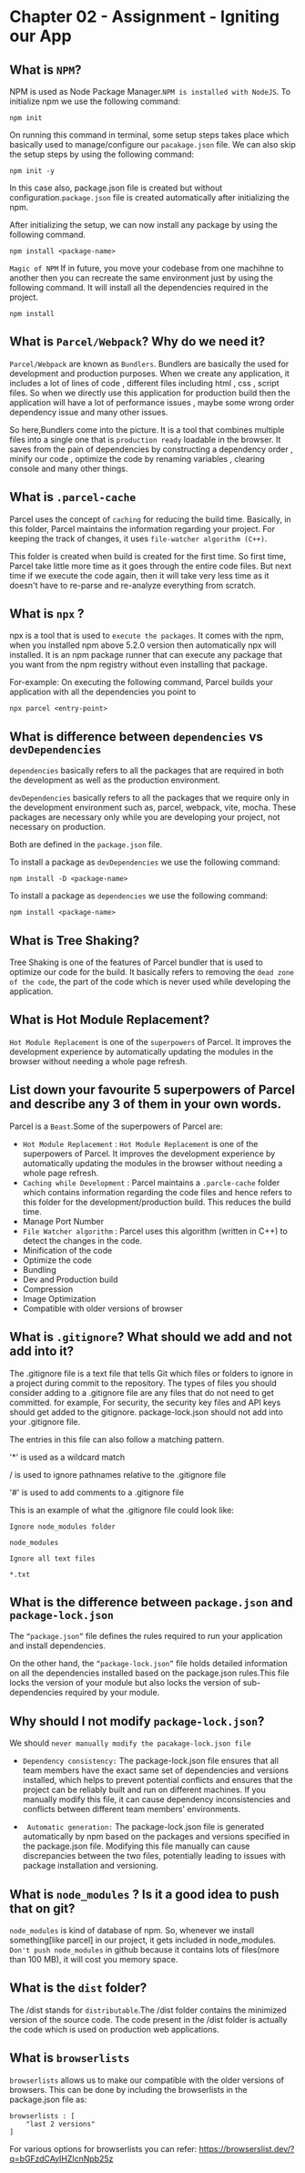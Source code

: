 # Chapter 02 - Assignment - Igniting our App

## What is `NPM`?
NPM is used as Node Package Manager.`NPM is installed with NodeJS`.
To initialize npm we use the following command:

```
npm init
```

On running this command in terminal, some setup steps takes place which basically used to manage/configure our `pacakage.json` file.
We can also skip the setup steps by using the following command:

```
npm init -y
```
In this case also, package.json file is created but without configuration.`package.json` file is created automatically after initializing the npm.

After initializing the setup, we can now install any package by using the following command.
```
npm install <package-name> 
```


`Magic of NPM` If in future, you move your codebase from one machihne to another  then you can recreate the same environment just by using the following command. It will install all the dependencies required in the project.

```
npm install
```

## What is `Parcel/Webpack`? Why do we need it?

`Parcel/Webpack` are known as `Bundlers`. Bundlers are basically the used for development and production purposes. When we create any application, it includes a lot of lines of code , different files including html , css , script files. So when we directly use this application for production build then the application will have a lot of performance issues , maybe some wrong order dependency issue and many other issues.

So here,Bundlers come into the picture. It is a tool that combines multiple files into a single one that is `production ready` loadable in the browser. It saves from the pain of dependencies by constructing a dependency order , minify our code , optimize the code by renaming variables , clearing console and many other things.  

## What is `.parcel-cache`
Parcel uses the concept of `caching` for reducing the build time. Basically, in this folder, Parcel maintains the information regarding your project. For keeping the track of changes, it uses `file-watcher algorithm (C++)`. 

This folder is created when build is created for the first time. So first time, Parcel take little more time as it goes through the entire code files. But next time if we execute the code again, then it will take very less time as  it doesn't have to re-parse and re-analyze everything from scratch. 

## What is `npx` ?
npx is a tool that is used to `execute the packages`. It comes with the npm, when you installed npm above 5.2.0 version then automatically npx will installed. It is an npm package runner that can execute any package that you want from the npm registry without even installing that package.

For-example: On executing the following command, Parcel builds your application with all the dependencies you point to

```
npx parcel <entry-point> 
```
## What is difference between `dependencies` vs `devDependencies`
`dependencies` basically refers to all the packages that are required in both the development as well as the production environment.

`devDependencies` basically refers to all the packages that we require only in the development environment such as, parcel, webpack, vite, mocha. These packages are necessary only while you are developing your project, not necessary on production.

Both are defined in the `package.json` file.

To install a package as `devDependencies` we use the following command:
```
npm install -D <package-name>
```
To install a package as `dependencies` we use the following command:
```
npm install <package-name>
```
## What is Tree Shaking?

Tree Shaking is one of the features of Parcel bundler that is used to optimize our code for the build. It basically refers to removing the `dead zone of the code`, the part of the code which is never used while developing the application.

## What is Hot Module Replacement?

`Hot Module Replacement` is one of the `superpowers` of Parcel. It improves the development experience by automatically updating the modules in the browser without needing a whole page refresh.

## List down your favourite 5 superpowers of Parcel and describe any 3 of them in your own words.

Parcel is a `Beast`.Some of the superpowers of Parcel are:
- `Hot Module Replacement`  : `Hot Module Replacement` is one of the superpowers of Parcel. It improves the development experience by automatically updating the modules in the browser without needing a whole page refresh.
- `Caching while Development` :  Parcel maintains a `.parcle-cache` folder which contains information regarding the code files and hence refers to this folder for the development/production build. This reduces the build time.
- Manage Port Number
- `File Watcher algorithm`  : Parcel uses this algorithm (written in C++) to detect the changes in the code.  
- Minification of the code 
- Optimize the code 
- Bundling
- Dev and Production build
- Compression
- Image Optimization
- Compatible with older versions of browser

## What is `.gitignore`? What should we add and not add into it?
The .gitignore file is a text file that tells Git which files or folders to ignore in a project during commit to the repository. The types of files you should consider adding to a .gitignore file are any files that do not need to get committed. for example, For security, the security key files and API keys should get added to the gitignore. package-lock.json should not add into your .gitignore file.

The entries in this file can also follow a matching pattern.

'*' is used as a wildcard match

/ is used to ignore pathnames relative to the .gitignore file

'#' is used to add comments to a .gitignore file

This is an example of what the .gitignore file could look like:

```
Ignore node_modules folder

node_modules

Ignore all text files

*.txt
```

## What is the difference between `package.json` and `package-lock.json`
The `“package.json”` file defines the rules required to run your application and install dependencies. 

On the other hand, the `“package-lock.json”` file holds detailed information on all the dependencies installed based on the package.json rules.This file locks the version of your module but also locks the version of sub-dependencies required by your module.

## Why should I not modify `package-lock.json`?
We should `never manually modify the pacakage-lock.json file` 

- `Dependency consistency:` The package-lock.json file ensures that all team members have the exact same set of dependencies and versions installed, which helps to prevent potential conflicts and ensures that the project can be reliably built and run on different machines. If you manually modify this file, it can cause dependency inconsistencies and conflicts between different team members' environments.

- ` Automatic generation:` The package-lock.json file is generated automatically by npm based on the packages and versions specified in the package.json file. Modifying this file manually can cause discrepancies between the two files, potentially leading to issues with package installation and versioning.

## What is `node_modules` ? Is it a good idea to push that on git?
`node_modules` is kind of database of npm. So, whenever we install something[like parcel] in our project, it gets included in node_modules. `Don't push node_modules` in github because it contains lots of files(more than 100 MB), it will cost you memory space.
## What is the `dist` folder?
The /dist stands for `distributable`.The /dist folder contains the minimized version of the source code. The code present in the /dist folder is actually the code which is used on production web applications.
## What is `browserlists`
 `browserlists` allows us to make our compatible with the older versions of browsers. This can be done by including the browserlists in the package.json file as:
```
browserlists : [
    "last 2 versions"  
]
```
For various options for browserlists you can refer: 
https://browserslist.dev/?q=bGFzdCAyIHZlcnNpb25z
